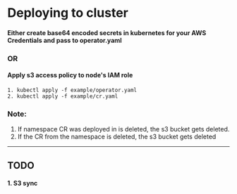 # Deploying to cluster
#### Either create base64 encoded secrets in kubernetes for your AWS Credentials and pass to operator.yaml
### OR
#### Apply s3 access policy to node's IAM role
  ```
  1. kubectl apply -f example/operator.yaml
  2. kubectl apply -f example/cr.yaml
  ```
  
  ### Note: 
  1. If namespace CR was deployed in is deleted, the s3 bucket gets deleted.
  2. If the CR from the namespace is deleted, the s3 bucket gets deleted
----

## TODO

#### 1. S3 sync
